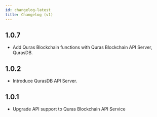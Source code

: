 ```yaml
---
id: changelog-latest
title: Changelog (v1)
---
```


1.0.7
-----

- Add Quras Blockchain functions with Quras Blockchain API Server, QurasDB.

1.0.2
-----

- Introduce QurasDB API Server.

1.0.1 
-----

- Upgrade API support to Quras Blockchain API Service
